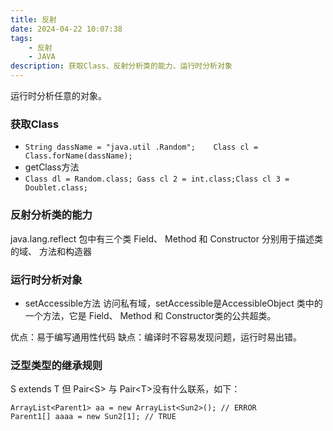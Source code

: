 ```yaml
---
title: 反射
date: 2024-04-22 10:07:38 
tags: 
    - 反射 
    - JAVA
description: 获取Class、反射分析类的能力、运行时分析对象
---
```

运行时分析任意的对象。
### 获取Class
-  ``` String dassName = "java.util .Random";    Class cl = Class.forName(dassName); ```
- getClass方法
- ```Class dl = Random.class; Gass cl 2 = int.class;Class cl 3 = Doublet.class;```

### 反射分析类的能力
java.lang.reflect 包中有三个类 Field、 Method 和 Constructor 分别用于描述类的域、 方法和构造器

### 运行时分析对象
- setAccessible方法 访问私有域，setAccessible是AccessibleObject 类中的一个方法，它是 Field、 Method 和 Constructor类的公共超类。

优点：易于编写通用性代码
缺点：编译时不容易发现问题，运行时易出错。

### 泛型类型的继承规则
S extends T 但 Pair\<S\> 与 Pair\<T\>没有什么联系，如下：
```
ArrayList<Parent1> aa = new ArrayList<Sun2>(); // ERROR
Parent1[] aaaa = new Sun2[1]; // TRUE
```

